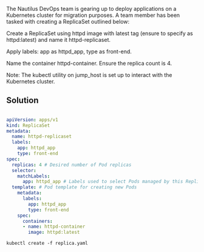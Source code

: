The Nautilus DevOps team is gearing up to deploy applications on a Kubernetes cluster for migration purposes. A team member has been tasked with creating a ReplicaSet outlined below:

Create a ReplicaSet using httpd image with latest tag (ensure to specify as httpd:latest) and name it httpd-replicaset.

Apply labels: app as httpd_app, type as front-end.

Name the container httpd-container. Ensure the replica count is 4.

Note: The kubectl utility on jump_host is set up to interact with the Kubernetes cluster.

## Solution

```yaml

apiVersion: apps/v1
kind: ReplicaSet
metadata:
  name: httpd-replicaset
  labels:
    app: httpd_app
    type: front-end
spec:
  replicas: 4 # Desired number of Pod replicas
  selector:
    matchLabels:
      app: httpd_app # Labels used to select Pods managed by this ReplicaSet
  template: # Pod template for creating new Pods
    metadata:
      labels:
        app: httpd_app
        type: front-end
    spec:
      containers:
      - name: httpd-container
        image: httpd:latest
```
```
kubectl create -f replica.yaml

```
